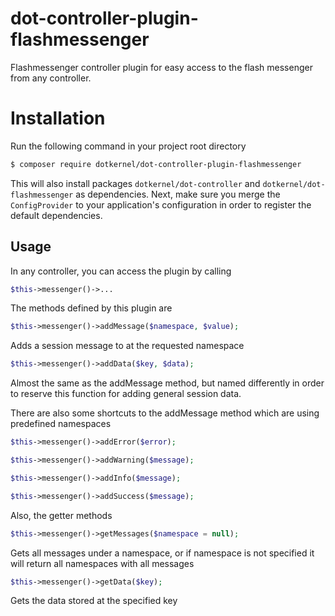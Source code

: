 # dot-controller-plugin-flashmessenger

Flashmessenger controller plugin for easy access to the flash messenger from any controller.

# Installation

Run the following command in your project root directory
```bash
$ composer require dotkernel/dot-controller-plugin-flashmessenger
```

This will also install packages `dotkernel/dot-controller` and `dotkernel/dot-flashmessenger` as dependencies.
Next, make sure you merge the `ConfigProvider` to your application's configuration in order to register the default dependencies.

## Usage

In any controller, you can access the plugin by calling
```php
$this->messenger()->...
```

The methods defined by this plugin are
```php
$this->messenger()->addMessage($namespace, $value);
```
Adds a session message to at the requested namespace

```php
$this->messenger()->addData($key, $data);
```
Almost the same as the addMessage method, but named differently in order to reserve this function for adding general session data.

There are also some shortcuts to the addMessage method which are using predefined namespaces
```php
$this->messenger()->addError($error);

$this->messenger()->addWarning($message);

$this->messenger()->addInfo($message);

$this->messenger()->addSuccess($message);
```

Also, the getter methods
```php
$this->messenger()->getMessages($namespace = null);
```
Gets all messages under a namespace, or if namespace is not specified it will return all namespaces with all messages

```php
$this->messenger()->getData($key);
```
Gets the data stored at the specified key
